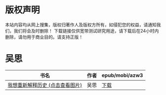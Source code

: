 # 版权声明

本站内容均从网上搜集，版权归著作人及版权方所有，如侵犯您的权益，请通知我们，我们将会及时删除！ 下载链接仅供宽带测试研究用途，请下载后在24小时内删除，请勿用于商业目的。请支持正版！

# 吴思

| 书名 | 作者 | epub/mobi/azw3 |
| --- | --- | --- |
| [我想重新解释历史 (点击查看图片)](https://www.dushupai.com/attachment/2024/06/06/d2dd980b4d3582a7.jpg) | 吴思 | [下载](https://url89.ctfile.com/f/31084289-1357033837-7ecd82?p=8866) |
